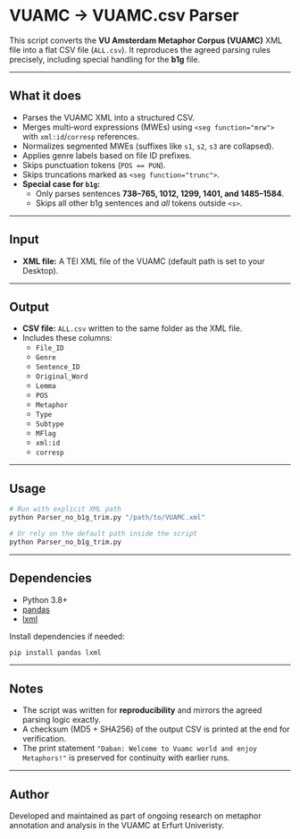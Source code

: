 # VUAMC → VUAMC.csv Parser

This script converts the **VU Amsterdam Metaphor Corpus (VUAMC)** XML file into a flat CSV file (`ALL.csv`). It reproduces the agreed parsing rules precisely, including special handling for the **b1g** file.

---

## What it does
- Parses the VUAMC XML into a structured CSV.
- Merges multi‑word expressions (MWEs) using `<seg function="mrw">` with `xml:id`/`corresp` references.
- Normalizes segmented MWEs (suffixes like `s1`, `s2`, `s3` are collapsed).
- Applies genre labels based on file ID prefixes.
- Skips punctuation tokens (`POS == PUN`).
- Skips truncations marked as `<seg function="trunc">`.
- **Special case for `b1g`:**
  - Only parses sentences **738–765, 1012, 1299, 1401, and 1485–1584**.
  - Skips all other b1g sentences and *all* tokens outside `<s>`.

---

## Input
- **XML file:** A TEI XML file of the VUAMC (default path is set to your Desktop).

---

## Output
- **CSV file:** `ALL.csv` written to the same folder as the XML file.
- Includes these columns:
  - `File_ID`
  - `Genre`
  - `Sentence_ID`
  - `Original_Word`
  - `Lemma`
  - `POS`
  - `Metaphor`
  - `Type`
  - `Subtype`
  - `MFlag`
  - `xml:id`
  - `corresp`

---

## Usage
```bash
# Run with explicit XML path
python Parser_no_b1g_trim.py "/path/to/VUAMC.xml"

# Or rely on the default path inside the script
python Parser_no_b1g_trim.py
```

---

## Dependencies
- Python 3.8+
- [pandas](https://pandas.pydata.org/)
- [lxml](https://lxml.de/)

Install dependencies if needed:
```bash
pip install pandas lxml
```

---

## Notes
- The script was written for **reproducibility** and mirrors the agreed parsing logic exactly.
- A checksum (MD5 + SHA256) of the output CSV is printed at the end for verification.
- The print statement `"Daban: Welcome to Vuamc world and enjoy Metaphors!"` is preserved for continuity with earlier runs.

---

## Author
Developed and maintained as part of ongoing research on metaphor annotation and analysis in the VUAMC at Erfurt Univeristy.

